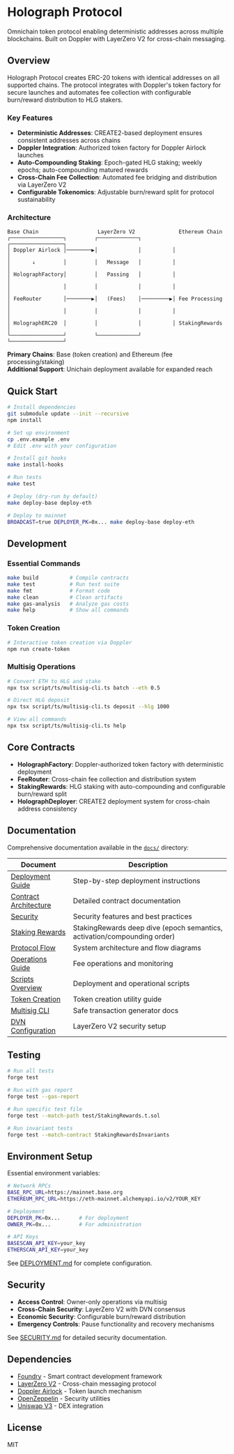 # Holograph Protocol

Omnichain token protocol enabling deterministic addresses across multiple blockchains. Built on Doppler with LayerZero V2 for cross-chain messaging.

## Overview

Holograph Protocol creates ERC-20 tokens with identical addresses on all supported chains. The protocol integrates with Doppler's token factory for secure launches and automates fee collection with configurable burn/reward distribution to HLG stakers.

### Key Features

- **Deterministic Addresses**: CREATE2-based deployment ensures consistent addresses across chains
- **Doppler Integration**: Authorized token factory for Doppler Airlock launches
- **Auto-Compounding Staking**: Epoch-gated HLG staking; weekly epochs; auto-compounding matured rewards
- **Cross-Chain Fee Collection**: Automated fee bridging and distribution via LayerZero V2
- **Configurable Tokenomics**: Adjustable burn/reward split for protocol sustainability

### Architecture

```
Base Chain                   LayerZero V2              Ethereum Chain
┌─────────────────┐         ┌─────────────┐          ┌─────────────────┐
│ Doppler Airlock │────────▶│             │          │                 │
│       ↓         │         │   Message   │          │                 │
│ HolographFactory│         │   Passing   │          │                 │
│                 │         │             │          │                 │
│ FeeRouter       │────────▶│   (Fees)    │─────────▶│ Fee Processing  │
│                 │         │             │          │                 │
│ HolographERC20  │         │             │          │ StakingRewards  │
└─────────────────┘         └─────────────┘          └─────────────────┘
```

**Primary Chains**: Base (token creation) and Ethereum (fee processing/staking)  
**Additional Support**: Unichain deployment available for expanded reach

## Quick Start

```bash
# Install dependencies
git submodule update --init --recursive
npm install

# Set up environment
cp .env.example .env
# Edit .env with your configuration

# Install git hooks
make install-hooks

# Run tests
make test

# Deploy (dry-run by default)
make deploy-base deploy-eth

# Deploy to mainnet
BROADCAST=true DEPLOYER_PK=0x... make deploy-base deploy-eth
```

## Development

### Essential Commands

```bash
make build          # Compile contracts
make test           # Run test suite
make fmt            # Format code
make clean          # Clean artifacts
make gas-analysis   # Analyze gas costs
make help           # Show all commands
```

### Token Creation

```bash
# Interactive token creation via Doppler
npm run create-token
```

### Multisig Operations

```bash
# Convert ETH to HLG and stake
npx tsx script/ts/multisig-cli.ts batch --eth 0.5

# Direct HLG deposit
npx tsx script/ts/multisig-cli.ts deposit --hlg 1000

# View all commands
npx tsx script/ts/multisig-cli.ts help
```

## Core Contracts

- **HolographFactory**: Doppler-authorized token factory with deterministic deployment
- **FeeRouter**: Cross-chain fee collection and distribution system
- **StakingRewards**: HLG staking with auto-compounding and configurable burn/reward split
- **HolographDeployer**: CREATE2 deployment system for cross-chain address consistency

## Documentation

Comprehensive documentation available in the [`docs/`](docs/) directory:

| Document                                       | Description                           |
| ---------------------------------------------- | ------------------------------------- |
| [Deployment Guide](docs/DEPLOYMENT.md)         | Step-by-step deployment instructions  |
| [Contract Architecture](docs/CONTRACTS.md)     | Detailed contract documentation       |
| [Security](docs/SECURITY.md)                   | Security features and best practices  |
| [Staking Rewards](docs/STAKING_REWARDS.md)     | StakingRewards deep dive (epoch semantics, activation/compounding order) |
| [Protocol Flow](docs/PROTOCOL_FLOW.md)         | System architecture and flow diagrams |
| [Operations Guide](docs/OPERATIONS.md)         | Fee operations and monitoring         |
| [Scripts Overview](docs/SCRIPTS_OVERVIEW.md)   | Deployment and operational scripts    |
| [Token Creation](docs/CREATE_TOKEN.md)         | Token creation utility guide          |
| [Multisig CLI](docs/multisig-cli.md)           | Safe transaction generator docs       |
| [DVN Configuration](docs/DVN_CONFIGURATION.md) | LayerZero V2 security setup           |

## Testing

```bash
# Run all tests
forge test

# Run with gas report
forge test --gas-report

# Run specific test file
forge test --match-path test/StakingRewards.t.sol

# Run invariant tests
forge test --match-contract StakingRewardsInvariants
```

## Environment Setup

Essential environment variables:

```bash
# Network RPCs
BASE_RPC_URL=https://mainnet.base.org
ETHEREUM_RPC_URL=https://eth-mainnet.alchemyapi.io/v2/YOUR_KEY

# Deployment
DEPLOYER_PK=0x...      # For deployment
OWNER_PK=0x...         # For administration

# API Keys
BASESCAN_API_KEY=your_key
ETHERSCAN_API_KEY=your_key
```

See [DEPLOYMENT.md](docs/DEPLOYMENT.md) for complete configuration.

## Security

- **Access Control**: Owner-only operations via multisig
- **Cross-Chain Security**: LayerZero V2 with DVN consensus
- **Economic Security**: Configurable burn/reward distribution
- **Emergency Controls**: Pause functionality and recovery mechanisms

See [SECURITY.md](docs/SECURITY.md) for detailed security documentation.

## Dependencies

- [Foundry](https://book.getfoundry.sh/) - Smart contract development framework
- [LayerZero V2](https://layerzero.network/) - Cross-chain messaging protocol
- [Doppler Airlock](https://doppler.lol/) - Token launch mechanism
- [OpenZeppelin](https://openzeppelin.com/) - Security utilities
- [Uniswap V3](https://uniswap.org/) - DEX integration

## License

MIT
